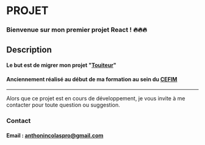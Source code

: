 # PROJET
### Bienvenue sur mon premier projet React ! 🔥🔥🔥



## Description
#### Le but est de migrer mon projet "[Touiteur]( https://www.bouttouit.colas.cefim.o2switch.site/ )" 
#### Anciennement réalisé au début de ma formation au sein du [CEFIM](https://www.cefim.eu/)

___
Alors que ce projet est en cours de développement, je vous invite à me contacter pour toute question ou suggestion.
### Contact
#### Email : anthonincolaspro@gmail.com
